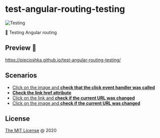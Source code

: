 # test-angular-routing-testing

![Testing](https://github.com/piecioshka/test-angular-routing-testing/workflows/Testing/badge.svg?branch=master)

📒 Testing Angular routing

## Preview 🎉

<https://piecioshka.github.io/test-angular-routing-testing/>

## Scenarios

* [Click on the image and **check that the click event handler was called**][1]
* [**Check the link href attribute**][2]
* [Click on the link and **check if the current URL was changed**][3]
* [Click on the image and **check if the current URL was changed**][4]

## License

[The MIT License](http://piecioshka.mit-license.org) @ 2020

[1]: https://github.com/piecioshka/test-angular-routing-testing/blob/master/src/app/posts/components/post/post.component.spec.ts#L51
[2]: https://github.com/piecioshka/test-angular-routing-testing/blob/master/src/app/posts/components/post/post.component.spec.ts#L59
[3]: https://github.com/piecioshka/test-angular-routing-testing/blob/master/src/app/posts/components/post/post.component.spec.ts#L66
[4]: https://github.com/piecioshka/test-angular-routing-testing/blob/master/src/app/posts/components/post/post.component.spec.ts#L74
